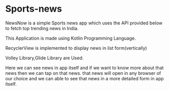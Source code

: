 # Sports-news
NewsNow is a simple Sports news app which uses the API provided below to fetch top trending news in India.

This Application is made using Kotlin Programming Language.

RecyclerView is implemented to display news in list form(vertically)

Volley Library,Glide Library are Used.

Here we can see news in app itself and if we want to know more about that news then we can tap on that news. that news will open in any browser of our choice and we can able to see that news in a more detailed form in app itself.


